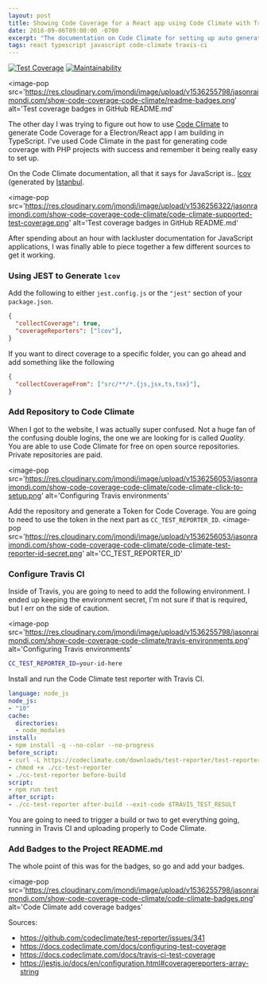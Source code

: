 ```yaml
---
layout: post
title: Showing Code Coverage for a React app using Code Climate with Travis CI
date: 2018-09-06T09:00:00 -0700
excerpt: "The documentation on Code Climate for setting up auto generation of code coverage for a JavaScript application was lacking pretty hard. Here I show how we can get a React app using Travis CI and Jest to automate generating code coverage that gets sent to Code Climate."
tags: react typescript javascript code-climate travis-ci
---
```


[![Test Coverage](https://api.codeclimate.com/v1/badges/ad2b588b8f655bc8f384/test_coverage)](https://codeclimate.com/github/jasonraimondi/traverse/test_coverage)
[![Maintainability](https://api.codeclimate.com/v1/badges/ad2b588b8f655bc8f384/maintainability)](https://codeclimate.com/github/jasonraimondi/traverse/maintainability)

<image-pop
    src='https://res.cloudinary.com/jmondi/image/upload/v1536255798/jasonraimondi.com/show-code-coverage-code-climate/readme-badges.png'
    alt='Test coverage badges in GitHub README.md'
></image-pop>

The other day I was trying to figure out how to use [Code Climate](https://codeclimate.com/) to generate Code Coverage for a Electron/React app I am building in TypeScript. I've used Code Climate in the past for generating code coverage with PHP projects with success and remember it being really easy to set up.

On the Code Climate documentation, all that it says for JavaScript is.. [lcov](http://ltp.sourceforge.net/coverage/lcov.php) (generated by [Istanbul](http://gotwarlost.github.io/istanbul/).

<image-pop
    src='https://res.cloudinary.com/jmondi/image/upload/v1536256322/jasonraimondi.com/show-code-coverage-code-climate/code-climate-supported-test-coverage.png'
    alt='Test coverage badges in GitHub README.md'
></image-pop>

After spending about an hour with lackluster documentation for JavaScript applications, I was finally able to piece together a few different sources to get it working.

### Using JEST to Generate `lcov`

Add the following to either `jest.config.js` or the `"jest"` section of your `package.json`.

```json
{
  "collectCoverage": true,
  "coverageReporters": ["lcov"],
}
```

If you want to direct coverage to a specific folder, you can go ahead and add something like the following

```json
{
  "collectCoverageFrom": ["src/**/*.{js,jsx,ts,tsx}"],
}
```

### Add Repository to Code Climate

When I got to the website, I was actually super confused. Not a huge fan of the confusing double logins, the one we are looking for is called *Quality*. You are able to use Code Climate for free on open source repositories. Private repositories are paid.


<image-pop
    src='https://res.cloudinary.com/jmondi/image/upload/v1536256053/jasonraimondi.com/show-code-coverage-code-climate/code-climate-click-to-setup.png'
    alt='Configuring Travis environments'
></image-pop>

Add the repository and generate a Token for Code Coverage. You are going to need to use the token in the next part as `CC_TEST_REPORTER_ID`.
<image-pop
    src='https://res.cloudinary.com/jmondi/image/upload/v1536256053/jasonraimondi.com/show-code-coverage-code-climate/code-climate-test-reporter-id-secret.png'
    alt='CC_TEST_REPORTER_ID'
></image-pop>

### Configure Travis CI

Inside of Travis, you are going to need to add the following environment. I ended up keeping the environment secret, I'm not sure if that is required, but I err on the side of caution.

<image-pop
    src='https://res.cloudinary.com/jmondi/image/upload/v1536255798/jasonraimondi.com/show-code-coverage-code-climate/travis-environments.png'
    alt='Configuring Travis environments'
></image-pop>


```bash
CC_TEST_REPORTER_ID=your-id-here
```

Install and run the Code Climate test reporter with Travis CI.

```yaml
language: node_js
node_js:
- "10"
cache:
  directories:
  - node_modules
install:
- npm install -q --no-color --no-progress
before_script:
- curl -L https://codeclimate.com/downloads/test-reporter/test-reporter-latest-linux-amd64 > ./cc-test-reporter
- chmod +x ./cc-test-reporter
- ./cc-test-reporter before-build
script:
- npm run test
after_script:
- ./cc-test-reporter after-build --exit-code $TRAVIS_TEST_RESULT
```

You are going to need to trigger a build or two to get everything going, running in Travis CI and uploading properly to Code Climate.

### Add Badges to the Project README.md

The whole point of this was for the badges, so go and add your badges.

<image-pop
    src='https://res.cloudinary.com/jmondi/image/upload/v1536255798/jasonraimondi.com/show-code-coverage-code-climate/code-climate-badges.png'
    alt='Code Climate add coverage badges'
></image-pop>

Sources:
- https://github.com/codeclimate/test-reporter/issues/341
- https://docs.codeclimate.com/docs/configuring-test-coverage
- https://docs.codeclimate.com/docs/travis-ci-test-coverage
- https://jestjs.io/docs/en/configuration.html#coveragereporters-array-string
